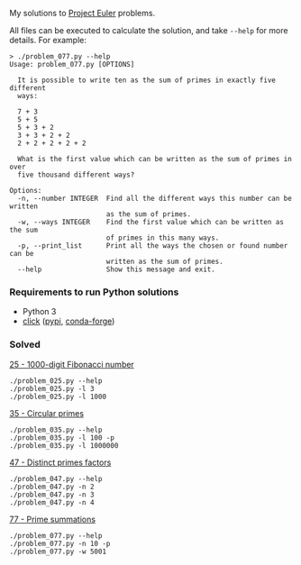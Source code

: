 My solutions to [Project Euler](https://projecteuler.net/) problems.

All files can be executed to calculate the solution, and take `--help` for more
details. For example:

```
> ./problem_077.py --help
Usage: problem_077.py [OPTIONS]

  It is possible to write ten as the sum of primes in exactly five different
  ways:

  7 + 3
  5 + 5
  5 + 3 + 2
  3 + 3 + 2 + 2
  2 + 2 + 2 + 2 + 2

  What is the first value which can be written as the sum of primes in over
  five thousand different ways?

Options:
  -n, --number INTEGER  Find all the different ways this number can be written
                        as the sum of primes.
  -w, --ways INTEGER    Find the first value which can be written as the sum
                        of primes in this many ways.
  -p, --print_list      Print all the ways the chosen or found number can be
                        written as the sum of primes.
  --help                Show this message and exit.
```

### Requirements to run Python solutions

* Python 3
* [click](http://click.pocoo.org/)
  ([pypi](http://pypi.python.org/pypi/click),
  [conda-forge](https://anaconda.org/conda-forge/click))

### Solved

[25 - 1000-digit Fibonacci number](https://projecteuler.net/problem=25)
```
./problem_025.py --help
./problem_025.py -l 3
./problem_025.py -l 1000
```

[35 - Circular primes](https://projecteuler.net/problem=35)
```
./problem_035.py --help
./problem_035.py -l 100 -p
./problem_035.py -l 1000000
```

[47 - Distinct primes factors](https://projecteuler.net/problem=47)
```
./problem_047.py --help
./problem_047.py -n 2
./problem_047.py -n 3
./problem_047.py -n 4
```

[77 - Prime summations](https://projecteuler.net/problem=77)
```
./problem_077.py --help
./problem_077.py -n 10 -p
./problem_077.py -w 5001
```
